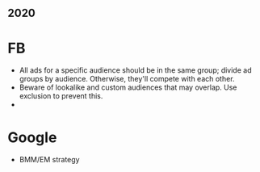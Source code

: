 ## 2020

# FB
* All ads for a specific audience should be in the same group; divide ad groups by audience. Otherwise, they'll compete with each other. 
* Beware of lookalike and custom audiences that may overlap. Use exclusion to prevent this. 
* 

# Google
* BMM/EM strategy